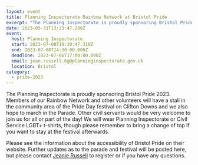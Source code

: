```yaml
---
layout: event
title: Planning Inspectorate Rainbow Network at Bristol Pride
excerpt: "The Planning Inspectorate is proudly sponsoring Bristol Pride 2023. "
date: 2023-05-31T13:23:47.280Z
event:
  host: Planning Inspectorate
  start: 2023-07-08T10:30:47.310Z
  end: 2023-07-08T14:30:00.000Z
  deadline: 2023-07-06T17:00:00.000Z
  email: jean.russell.6g@planninginspectorate.gov.uk
  location: Bristol
category:
  - pride-2023
---
```

The Planning Inspectorate is proudly sponsoring Bristol Pride 2023.  Members of our Rainbow Network and other volunteers will have a stall in the community area of the Pride Day festival on Clifton Downs and we also hope to march in the Parade. Other civil servants would be very welcome to join us for all or part of the day! We will wear Planning Inspectorate or Civil Service LGBT+ t-shirts, though please remember to bring a change of top if you want to stay at the festival afterwards.

 

Please see the information about the accessibility of Bristol Pride on their website.  Further updates as to the parade and festival will be posted here, but please contact [Jeanie Russell](mailto:jean.russell.6g@planninginspectorate.gov.uk) to register or if you have any questions.